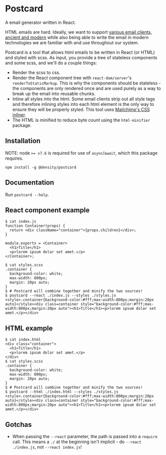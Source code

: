 # Postcard

A email generator written in React.

HTML emails are hard. Ideally, we want to support [various email clients, ancient and
modern](https://www.campaignmonitor.com/css/) while also being able to write the email in modern
technologies we are familiar with and use throughout our system.

Postcard is a tool that allows html emails to be written in React (or HTML) and styled with scss. As
input, you provide a tree of stateless components and some scss, and we'll do a couple things:
- Render the scss to css.
- Render the React component tree with `react-dom/server`'s `renderToStaticMarkup`. This is why the
  components should be stateless - the components are only rendered once and are used purely as a
  way to break up the email into reusable chunks.
- Inline all styles into the html. Some email clients strip out all style tags and therefore
  inlining styles into each html element is the only way to ensure they will be properly styled.
  This tool uses [Mailchimp's CSS inliner](https://templates.mailchimp.com/resources/inline-css/).
- The HTML is minified to reduce byte count using the `html-minifier` package.

## Installation
NOTE: node `>= v7.6` is required for use of `async`/`await`, which this package requires.

`npm install -g @density/postcard`

## Documentation
Run `postcard --help`.

## React component example

```
$ cat index.js
function Container(props) {
  return <div className="container">{props.children}</div>;
}

module.exports = <Container>
  <h1>Title</h1>
  <p>lorem ipsum dolar set amet.</p>
</Container>;

$ cat styles.scss
.container {
  background-color: white;
  max-width: 800px;
  margin: 20px auto;
}
$ # Postcard will combine together and minify the two sources!
$ postcard --react ./index.js --styles ./styles.js
<style>.container{background-color:#fff;max-width:800px;margin:20px auto}</style><div class=container style="background-color:#fff;max-width:800px;margin:20px auto"><h1>Title</h1><p>lorem ipsum dolar set amet.</p></div>
```

## HTML example
```
$ cat index.html
<div class="container">
  <h1>Title</h1>
  <p>lorem ipsum dolar set amet.</p>
</div>
$ cat styles.scss
.container {
  background-color: white;
  max-width: 800px;
  margin: 20px auto;
}
$ # Postcard will combine together and minify the two sources!
$ postcard --html ./index.html --styles ./styles.js
<style>.container{background-color:#fff;max-width:800px;margin:20px auto}</style><div class=container style="background-color:#fff;max-width:800px;margin:20px auto"><h1>Title</h1><p>lorem ipsum dolar set amet.</p></div>
```

## Gotchas
- When passing the `--react` parameter, the path is passed into a `require` call. This means
  a `./` at the beginning isn't implicit - do `--react ./index.js`, not `--react index.js`!

